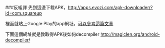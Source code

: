 

###反組譯
先到這邊下載APK，http://apps.evozi.com/apk-downloader/?id=com.squareup

裡面就貼上Google Play的app網址。[可以參考這篇文章](http://magiclen.org/apk-downloader/)

下面這個網址就是教取得APK後如何decompiler
http://magiclen.org/android-decompiler/

